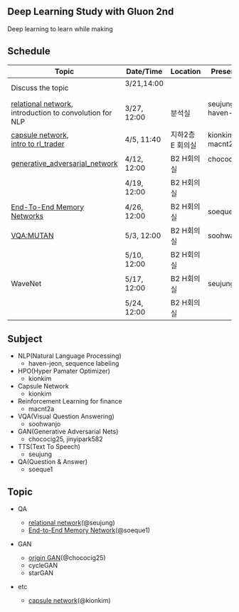 ## Deep Learning Study with Gluon 2nd

Deep learning to learn while making

## Schedule

| Topic      | Date/Time | Location |   Presentor | 
|-----------|----------|--------|----------|
| Discuss the topic |  3/21,14:00   |   |    |  
| [relational network](relational_network/relation_reasoning_code_single_gpu.ipynb), <br/>introduction to convolution for NLP |  3/27, 12:00 | 분석실 | seujung, haven-jeon   |  
| [capsule network](capsule_network/dynamic-routing.md), <br>[intro to rl_trader](rl_trader/180405/180405_Formulation.ipynb) |  4/5, 11:40 | 지하2층 E 회의실  | kionkim, macnt2a   |  
| [generative_adversarial_network](generative_adversarial_network/1_gan_original.ipynb)|  4/12, 12:00 | B2 H회의실  | chococig25   |  
|  |  4/19, 12:00 | B2 H회의실  |    |  
| [End-To-End Memory Networks]() |  4/26, 12:00 | B2 H회의실 | soeque1   |  
| [VQA:MUTAN](vqa/mutan.ipynb) |  5/3, 12:00 | B2 H회의실 |  soohwanjo  |  
|  |  5/10, 12:00 | B2 H회의실 |    | 
| WaveNet |  5/17, 12:00 | B2 H회의실 |  seujung  | 
|  |  5/24, 12:00 | B2 H회의실 |    | 


## Subject

 - NLP(Natural Language Processing)
   - haven-jeon, sequence labeling 
 - HPO(Hyper Pamater Optimizer)
   - kionkim
 - Capsule Network
   - kionkim
 - Reinforcement Learning for finance
   - macnt2a
 - VQA(Visual Question Answering)
   - soohwanjo
 - GAN(Generative Adversarial Nets)
   - chococig25, jinyipark582
 - TTS(Text To Speech)
   - seujung
 - QA(Question & Answer)
   - soeque1


## Topic

- QA
  - [relational network](relational_network/relation_reasoning_code_single_gpu.ipynb)(@seujung)
  - [End-to-End Memory Network](QA/memn2n/n2nmn_base.ipynb)(@soeque1)

- GAN
  - [origin GAN](generative_adversarial_network/1_gan_original.ipynb)(@chococig25)
  - cycleGAN
  - starGAN

- etc
  - [capsule network](capsule_network/dynamic-routing.md)(@kionkim)
